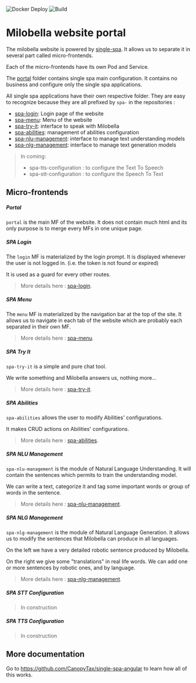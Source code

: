 ![Docker Deploy](https://github.com/milobella/application-web/workflows/Deploy/badge.svg)
![Build](https://github.com/milobella/application-web/workflows/Build/badge.svg)


# Milobella website portal
The milobella website is powered by [single-spa](https://single-spa.js.org). It allows us to separate it in 
several part called micro-frontends.

Each of the micro-frontends have its own Pod and Service.

The [portal](#portal) folder contains single spa main configuration. It contains no business and configure only the single spa applications.

All single spa applications have their own respective folder. They are easy to recognize because they
are all prefixed by `spa-` in the repositories :
- [spa-login](#spa-login): Login page of the website
- [spa-menu](#spa-menu): Menu of the website
- [spa-try-it](#spa-try-it): interface to speak with Milobella
- [spa-abilities](#spa-abilities): management of abilities configuration
- [spa-nlu-management](#spa-nlu-management): interface to manage text understanding models
- [spa-nlg-management](#spa-nlg-management): interface to manage text generation models

>
> In coming:
> - spa-tts-configuration : to configure the Text To Speech
> - spa-stt-configuration : to configure the Speech To Text
>

## Micro-frontends
##### Portal
``portal`` is the main MF of the website. It does not contain much html and its only purpose is to merge
every MFs in one unique page.

##### SPA Login
The `login` MF is materialized by the login prompt. It is displayed whenever the user is not logged in. (i.e. the token
is not found or expired)

It is used as a guard for every other routes.

> More details here : [spa-login](spa-login).

##### SPA Menu
The `menu` MF is materialized by the navigation bar at the top of the site. It allows us to navigate in
each tab of the website which are probably each separated in their own MF.

> More details here : [spa-menu](spa-menu).

##### SPA Try It
``spa-try-it`` is a simple and pure chat tool.

We write something and Milobella answers us, nothing more...

> More details here : [spa-try-it](spa-try-it).

##### SPA Abilities
``spa-abilities`` allows the user to modify Abilities' configurations.

It makes CRUD actions on Abilities' configurations.

> More details here : [spa-abilities](spa-abilities).

##### SPA NLU Management
``spa-nlu-management`` is the module of Natural Language Understanding.
It will contain the sentences which permits to train the understanding model.

We can write a text, categorize it and tag some important words or group of words in the sentence.

> More details here : [spa-nlu-management](spa-nlu-management).

##### SPA NLG Management
``spa-nlg-management`` is the module of Natural Language Generation.
It allows us to modify the sentences that Milobella can produce in all languages.

On the left we have a very detailed robotic sentence produced by Milobella.

On the right we give some "translations" in real life words. We can add one or more sentences by robotic ones, and by
language.

> More details here : [spa-nlg-management](spa-nlg-management).

##### SPA STT Configuration
> In construction

##### SPA TTS Configuration
> In construction

## More documentation
Go to https://github.com/CanopyTax/single-spa-angular to learn how all of this works.
